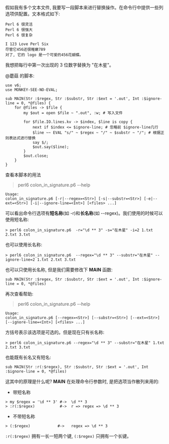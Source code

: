 假如我有多个文本文件, 我要写一段脚本来进行替换操作。在命令行中提供一些列选项供配置。文本格式如下:

```
Perl 6 很灵活
Perl 6 很强大
Perl 6 很复杂

I 123 Love Perl Six
尽管它456还很稚嫩789
对了, 它的 logo 是一个可爱的456花蝴蝶。
```

我想把每行中第一次出现的 3 位数字替换为 "在木星"。

@蘑菇 的脚本:

```perl6
use v6;
use MONKEY-SEE-NO-EVAL;

sub MAIN(Str :$regex, Str :$substr, Str :$ext = '.out', Int :$ignore-line = 0, *@files) {
    for @files -> $file {
        my $out = open $file ~ ".out", :w; # 写入文件

        for $file.IO.lines.kv -> $index, $line is copy {
            next if $index <= $ignore-line; # 忽略前 $ignore-line几行
            $line ~~ EVAL "s/" ~ $regex ~ "/" ~ $substr ~ "/"; # 根据正则表达式进行替换
            say $/;
            $out.say($line);
        }
        $out.close;
    }
}
```

查看本脚本的用法

> perl6 colon_in_signature.p6 --help

```
Usage:
colon_in_signature.p6 [-r|--regex=<Str>] [-s|--substr=<Str>] [-e|--ext=<Str>] [-i|--ignore-line=<Int>] [<files> ...]
```

可以看出命令行选项有**短名称**(如 -r)和**长名称**(如 --regex)。我们使用的时候可以使用短名称:

```
> perl6 colon_in_signature.p6  -r="\d ** 3" -s="在木星" -i=2 1.txt 2.txt 3.txt
```

也可以使用长名称:

```
> perl6 colon_in_signature.p6  --regex="\d ** 3" --substr="在木星" --ignore-line=2 1.txt 2.txt 3.txt
```

 也可以只使用长名称, 但是我们需要修改下 **MAIN** 函数:

```perl6
sub MAIN(Str :$regex, Str :$substr, Str :$ext = '.out', Int :$ignore-line = 0, *@files)
```

再次查看帮助:

>  perl6 colon_in_signature.p6  --help

```
Usage:
colon_in_signature.p6 [--regex=<Str>] [--substr=<Str>] [--ext=<Str>] [--ignore-line=<Int>] [<files> ...]
```

方括号表示该选项是可选的。但是现在只有长名称:

```perl6
> perl6 colon_in_signature.p6 --regex="\d ** 3" --substr="在木星" 1.txt 2.txt 3.txt
```

也能既有长名又有短名:

```perl6
sub MAIN(Str :r(:$regex), Str :$substr, Str :$ext = '.out', Int :$ignore-line = 0, *@files) 
```

这其中的原理是什么呢? **MAIN** 在处理命令行参数时, 是把选项当作散列来用的:

- 带短名称

```
> my $regex = '\d ** 3' #->  \d ** 3
> :r(:$regex)           #->  r => regex => \d ** 3
```

- 不带短名称

```perl6
> (:$regex)            #->   regex => \d ** 3
```

`:r(:$regex)` 拥有一长一短两个键, `(:$regex)` 只拥有一个长键。
